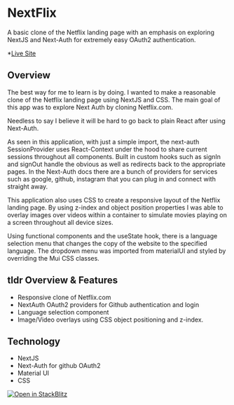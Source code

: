 # NextFlix

A basic clone of the Netflix landing page with an emphasis on exploring NextJS and Next-Auth for extremely easy OAuth2 authentication.

*[Live Site](https://trusting-brahmagupta-a5fc11.netlify.app/)

## Overview

The best way for me to learn is by doing. I wanted to make a reasonable clone of the Netflix landing page using NextJS and CSS. The main goal of this app was to explore Next Auth by cloning Netflix.com.

Needless to say I believe it will be hard to go back to plain React after using Next-Auth. 

As seen in this application, with just a simple import, the next-auth SessionProvider uses React-Context under the hood to share current sessions throughout all components. Built in custom hooks such as signIn and signOut handle the obvious as well as redirects back to the appropriate pages. In the Next-Auth docs there are a bunch of providers for services such as google, github, instagram that you can plug in and connect with straight away.

This application also uses CSS to create a responsive layout of the Netflix landing page. By using z-index and object position properties I was able to overlay images over videos within a container to simulate movies playing on a screen throughout all device sizes. 

Using functional components and the useState hook, there is a language selection menu that changes the copy of the website to the specified language. The dropdown menu was imported from materialUI and styled by overriding the Mui CSS classes.

## tldr Overview & Features
- Responsive clone of Netflix.com
- NextAuth OAuth2 providers for Github authentication and login
- Language selection component
- Image/Video overlays using CSS object positioning and z-index.

## Technology
- NextJS
- Next-Auth for github OAuth2
- Material UI 
- CSS



[![Open in StackBlitz](https://developer.stackblitz.com/img/open_in_stackblitz.svg)](https://stackblitz.com/github/vercel/next.js/tree/canary/examples/with-tailwindcss)
